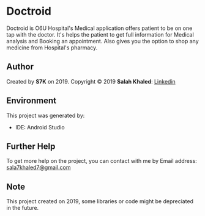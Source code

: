 # Doctroid
Doctroid is O6U Hospital's Medical application offers patient to be on one tap with the doctor. It's helps the patient to get full information for Medical analysis and Booking an appointment. Also gives you the option to shop any medicine from Hospital's pharmacy.
## Author
Created by **S7K** on 2019. Copyright © 2019 **Salah Khaled**: [Linkedin](Https://www.linkedin.com/in/sala7khaled/)

## Environment
This project was generated by:
* IDE: Android Studio

## Further Help
To get more help on the project, you can contact with me by Email address: sala7khaled7@gmail.com

## Note
This project created on 2019, some libraries or code might be depreciated in the future.
